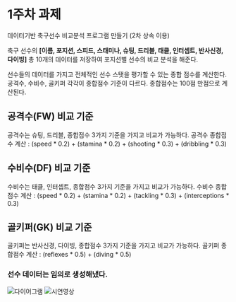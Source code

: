 # 1주차 과제

데이터기반 축구선수 비교분석 프로그램 만들기 (2차 상속 이용)


축구 선수의 **[이름, 포지션, 스피드, 스태미나, 슈팅, 드리블, 태클, 인터셉트, 반사신경, 다이빙]** 총 10개의 데이터를 저장하여 포지션별 선수의 비교 분석을 해준다. 

선수들의 데이터를 가지고 전체적인 선수 스탯을 평가할 수 있는 종합 점수를 계산한다.
공격수, 수비수, 골키퍼 각각이 종합점수 기준이 다르다. 종합점수는 100점 만점으로 계산된다.

## 공격수(FW) 비교 기준

공격수는 슈팅, 드리블, 종합점수 3가지 기준을 가지고 비교가 가능하다.
공격수 종합점수 계산 : (speed * 0.2) + (stamina * 0.2) + (shooting * 0.3) + (dribbling * 0.3)

## 수비수(DF) 비교 기준

수비수는 태클, 인터셉트, 종합점수 3가지 기준을 가지고 비교가 가능하다.
수비수 종합점수 계산 : (speed * 0.2) + (stamina * 0.2) + (tackling * 0.3) + (interceptions * 0.3)

## 골키퍼(GK) 비교 기준

골키퍼는 반사신경, 다이빙, 종합점수 3가지 기준을 가지고 비교가 가능하다.
골키퍼 종합점수 계산 : (reflexes * 0.5) + (diving * 0.5)

### 선수 데이터는 임의로 생성해냈다.

![다이어그램](https://github.com/user-attachments/assets/fe12bbff-5b66-442b-a41e-7c43405ac78a)
![시연영상](https://github.com/user-attachments/assets/edca0dd0-6218-4a0d-87fe-417c7456fcb1)
